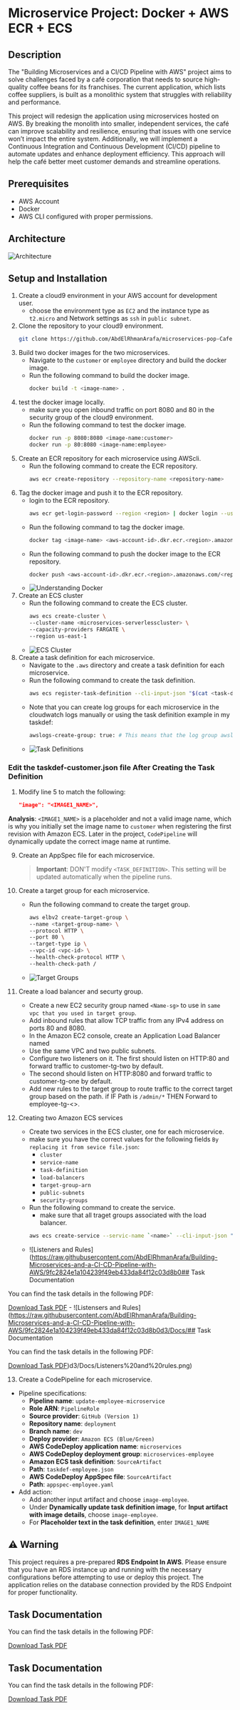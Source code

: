 # Microservice Project: Docker + AWS ECR + ECS

## Description
The "Building Microservices and a CI/CD Pipeline with AWS" project aims to solve challenges faced by a café corporation that needs to source high-quality coffee beans for its franchises. The current application, which lists coffee suppliers, is built as a monolithic system that struggles with reliability and performance.

This project will redesign the application using microservices hosted on AWS. By breaking the monolith into smaller, independent services, the café can improve scalability and resilience, ensuring that issues with one service won’t impact the entire system. Additionally, we will implement a Continuous Integration and Continuous Development (CI/CD) pipeline to automate updates and enhance deployment efficiency. This approach will help the café better meet customer demands and streamline operations.

## Prerequisites
- AWS Account
- Docker
- AWS CLI configured with proper permissions.

## Architecture
![Architecture](https://raw.githubusercontent.com/AbdElRhmanArafa/Building-Microservices-and-a-CI-CD-Pipeline-with-AWS/44ab769a3010edc6a9db4ea0b67d4f8529255800/Docs/Architecture%20diagram.png)
## Setup and Installation
1. Create a cloud9 environment in your AWS account for development user.
    - choose the environment type as `EC2` and the instance type as `t2.micro` and  Network settings as `ssh` in `public subnet`.
2. Clone the repository to your cloud9 environment.
    ```bash
    git clone https://github.com/AbdElRhmanArafa/microservices-pop-Cafe.git
    ```
3. Build two docker images for the two microservices.
    - Navigate to the `customer` or `employee` directory and build the docker image.
    - Run the following command to build the docker image.
        ```bash
        docker build -t <image-name> .
        ```
4. test the docker image locally.
    - make sure you open inbound traffic on port 8080 and 80 in the security group of the cloud9 environment.
    - Run the following command to test the docker image.
        ```bash
        docker run -p 8080:8080 <image-name:customer>
        docker run -p 80:8080 <image-name:employee>
        ```
5. Create an ECR repository for each microservice using AWScli.
    - Run the following command to create the ECR repository.
        ```bash
        aws ecr create-repository --repository-name <repository-name>
        ```
6. Tag the docker image and push it to the ECR repository.
    - login to the ECR repository.
        ```bash
        aws ecr get-login-password --region <region> | docker login --username AWS --password-stdin <aws-account-id>.dkr.ecr.<region>.amazonaws.com
        ```
    - Run the following command to tag the docker image.
        ```bash
        docker tag <image-name> <aws-account-id>.dkr.ecr.<region>.amazonaws.com/<repository-name>:<tag>
        ```
    - Run the following command to push the docker image to the ECR repository.
        ```bash
        docker push <aws-account-id>.dkr.ecr.<region>.amazonaws.com/<repository-name>:<tag>
        ```
    - ![Understanding Docker](https://raw.githubusercontent.com/AbdElRhmanArafa/Building-Microservices-and-a-CI-CD-Pipeline-with-AWS/715a755ab3196759fc217a3a9e214e5529e1a91b/Docs/understanding-docker.png)
7. Create an ECS cluster
    - Run the following command to create the ECS cluster.
        ```bash
        aws ecs create-cluster \
        --cluster-name <microservices-serverlesscluster> \
        --capacity-providers FARGATE \
        --region us-east-1
        ```
    - ![ECS Cluster](https://raw.githubusercontent.com/AbdElRhmanArafa/Building-Microservices-and-a-CI-CD-Pipeline-with-AWS/9fc2824e1a104239f49eb433da84f12c03d8b0d3/Docs/serverlesscluster-created.png)
8. Create a task definition for each microservice.
    - Navigate to the `.aws` directory and create a task definition for each microservice.
    - Run the following command to create the task definition.
        ```bash
        aws ecs register-task-definition --cli-input-json "$(cat <task-definition-file>)"
        ```
    - Note that you can create log groups for each microservice in the cloudwatch logs manually or using the task definition example in my taskdef: 
        ```bash
        awslogs-create-group: true: # This means that the log group awslogs-capstone will be automatically created if it doesn't exist
        ```
    - ![Task Definitions](https://raw.githubusercontent.com/AbdElRhmanArafa/Building-Microservices-and-a-CI-CD-Pipeline-with-AWS/9fc2824e1a104239f49eb433da84f12c03d8b0d3/Docs/Task%20definitions.png)

### Edit the taskdef-customer.json file After Creating the Task Definition

1. Modify line 5 to match the following:
    ```json
    "image": "<IMAGE1_NAME>",
    ```
**Analysis**: `<IMAGE1_NAME>` is a placeholder and not a valid image name, which is why you initially set the image name to `customer` when registering the first revision with Amazon ECS. Later in the project, `CodePipeline` will dynamically update the correct image name at runtime.


9. Create an AppSpec file for each microservice.
     > **Important**: DON'T modify `<TASK_DEFINITION>`. This setting will be updated automatically when the pipeline runs.

10. Create a target group for each microservice.
    - Run the following command to create the target group.
        ```bash
        aws elbv2 create-target-group \
        --name <target-group-name> \
        --protocol HTTP \
        --port 80 \
        --target-type ip \
        --vpc-id <vpc-id> \
        --health-check-protocol HTTP \
        --health-check-path / 
        ```
    - ![Target Groups](https://raw.githubusercontent.com/AbdElRhmanArafa/Building-Microservices-and-a-CI-CD-Pipeline-with-AWS/9fc2824e1a104239f49eb433da84f12c03d8b0d3/Docs/Target%20groups.png)
11. Create a load balancer and securty group.
    - Create a new EC2 security group named `<Name-sg>` to use in `same vpc that you used in target group`.
    - Add inbound rules that allow TCP traffic from any IPv4 address on ports 80 and 8080.
    - In the Amazon EC2 console, create an Application Load Balancer named <Name-LB>
    - Use the same VPC and two public subnets.
    - Configure two listeners on it. The first should listen on HTTP:80 and forward traffic to customer-tg-two by default. 
    - The second should listen on HTTP:8080 and forward traffic to customer-tg-one by default.
    - Add new rules to the target group to route traffic to the correct target group based on the path. if IF Path is `/admin/*` THEN Forward to employee-tg-<>.
12. Creating two Amazon ECS services
    - Create two services in the ECS cluster, one for each microservice.
    - make sure you have the correct values for the following fields `By replacing it from sevice file.json`:
        - `cluster`
        - `service-name`
        - `task-definition`
        - `load-balancers`
        - `target-group-arn`
        - `public-subnets`
        - `security-groups`
    - Run the following command to create the service.
        - make sure that all traget groups associated with the load balancer.
        ```bash
        aws ecs create-service --servic-name `<name>` --cli-input-json "$(cat <PATH_TO_SERVICE_DEFINITION>)"
        ```
    - ![Listeners and Rules](https://raw.githubusercontent.com/AbdElRhmanArafa/Building-Microservices-and-a-CI-CD-Pipeline-with-AWS/9fc2824e1a104239f49eb433da84f12c03d8b0## Task Documentation

You can find the task details in the following PDF:

[Download Task PDF](https://github.com/AbdElRhmanArafa/Building-Microservices-and-a-CI-CD-Pipeline-with-AWS/raw/main/Docs/Task.pdf)
    - ![Listensers and Rules](https://raw.githubusercontent.com/AbdElRhmanArafa/Building-Microservices-and-a-CI-CD-Pipeline-with-AWS/9fc2824e1a104239f49eb433da84f12c03d8b0d3/Docs/## Task Documentation

You can find the task details in the following PDF:

[Download Task PDF](https://github.com/AbdElRhmanArafa/Building-Microservices-and-a-CI-CD-Pipeline-with-AWS/raw/main/Docs/Task.pdf))d3/Docs/Listeners%20and%20rules.png)

13. Create a CodePipeline for each microservice.
 - Pipeline specifications:
    - **Pipeline name**: `update-employee-microservice`
    - **Role ARN**: `PipelineRole`
    - **Source provider**: `GitHub (Version 1)`
    - **Repository name**: `deployment`
    - **Branch name**: `dev`
    - **Deploy provider**: `Amazon ECS (Blue/Green)`
    - **AWS CodeDeploy application name**: `microservices`
    - **AWS CodeDeploy deployment group**: `microservices-employee`
    - **Amazon ECS task definition**: `SourceArtifact`
    - **Path**: `taskdef-employee.json`
    - **AWS CodeDeploy AppSpec file**: `SourceArtifact`
    - **Path**: `appspec-employee.yaml`
 - Add action:
    - Add another input artifact and choose `image-employee`.
    - Under **Dynamically update task definition image**, for **Input artifact with image details**, choose `image-employee`.
    - For **Placeholder text in the task definition**, enter `IMAGE1_NAME`

## ⚠️ Warning

This project requires a pre-prepared **RDS Endpoint In AWS**. Please ensure that you have an RDS instance up and running with the necessary configurations before attempting to use or deploy this project. The application relies on the database connection provided by the RDS Endpoint for proper functionality.

## Task Documentation

You can find the task details in the following PDF:

[Download Task PDF](https://github.com/AbdElRhmanArafa/Building-Microservices-and-a-CI-CD-Pipeline-with-AWS/raw/main/Docs/Task.pdf)

## Task Documentation

You can find the task details in the following PDF:

[Download Task PDF](https://github.com/AbdElRhmanArafa/Building-Microservices-and-a-CI-CD-Pipeline-with-AWS/raw/main/Docs/Task.pdf)
